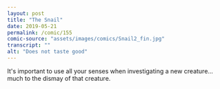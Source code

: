 ```yaml
---
layout: post
title: "The Snail"
date: 2019-05-21
permalink: /comic/155
comic-source: "assets/images/comics/Snail2_fin.jpg"
transcript: ""
alt: "Does not taste good"
---
```


It's important to use all your senses when investigating a new creature... much to the dismay of that creature.
